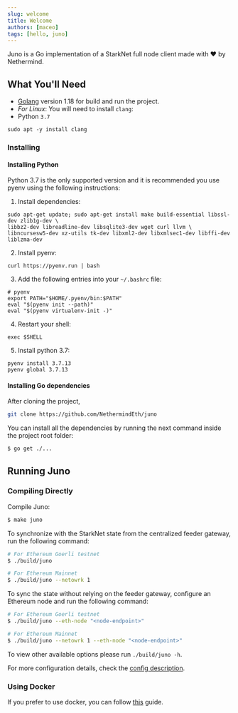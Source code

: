 ```yaml
---
slug: welcome
title: Welcome
authors: [maceo]
tags: [hello, juno]
---
```


Juno is a Go implementation of a StarkNet full node client made with ❤️ by Nethermind.
## What You'll Need

- [Golang](https://go.dev/doc/install) version 1.18 for build and run the project.
- _For Linux_: You will need to install `clang`:
- Python `3.7`

```shell
sudo apt -y install clang
```

### Installing

#### Installing Python

Python 3.7 is the only supported version and it is recommended you use pyenv using the following instructions:

1. Install dependencies:

```shell
sudo apt-get update; sudo apt-get install make build-essential libssl-dev zlib1g-dev \
libbz2-dev libreadline-dev libsqlite3-dev wget curl llvm \
libncursesw5-dev xz-utils tk-dev libxml2-dev libxmlsec1-dev libffi-dev liblzma-dev

```
2. Install pyenv:

```shell
curl https://pyenv.run | bash
```
3. Add the following entries into your `~/.bashrc` file:

```shell
# pyenv
export PATH="$HOME/.pyenv/bin:$PATH"
eval "$(pyenv init --path)"
eval "$(pyenv virtualenv-init -)"
```
4. Restart your shell:

```shell
exec $SHELL
```
5. Install python 3.7:

```shell
pyenv install 3.7.13
pyenv global 3.7.13
```


#### Installing Go dependencies

After cloning the project,

```bash
git clone https://github.com/NethermindEth/juno
```

You can install all the dependencies by running the next command inside the project root folder:

```bash
$ go get ./...
```

## Running Juno

### Compiling Directly

Compile Juno:

```bash
$ make juno
```

To synchronize with the StarkNet state from the centralized feeder gateway, run the following
command:

```bash
# For Ethereum Goerli testnet
$ ./build/juno

# For Ethereum Mainnet
$ ./build/juno --netowrk 1
```

To sync the state without relying on the feeder gateway, configure an Ethereum node and run the following command:

```bash
# For Ethereum Goerli testnet
$ ./build/juno --eth-node "<node-endpoint>"

# For Ethereum Mainnet
$ ./build/juno --netowrk 1 --eth-node "<node-endpoint>"
```
To view other available options please run `./build/juno -h`.

For more configuration details, check the [config description](/docs/running/config).

### Using Docker

If you prefer to use docker, you can follow [this](/docs/running/docker) guide.

